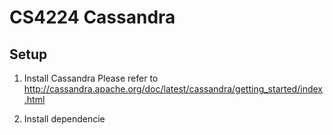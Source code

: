 # CS4224 Cassandra

## Setup

1. Install Cassandra
Please refer to http://cassandra.apache.org/doc/latest/cassandra/getting_started/index.html

2. Install dependencie
